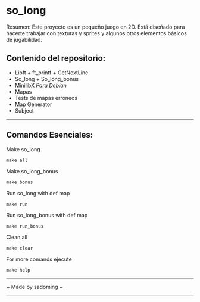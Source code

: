 # so_long
Resumen: Este proyecto es un pequeño juego en 2D. Está diseñado para hacerte
trabajar con texturas y sprites y algunos otros elementos básicos de jugabilidad.

## Contenido del repositorio:
- Libft + ft_printf + GetNextLine
- So_long + So_long_bonus
- MinilibX *Para Debian*
- Mapas
- Tests de mapas erroneos
- Map Generator
- Subject

***
## Comandos Esenciales:

Make so_long

    make all

Make so_long_bonus

    make bonus

Run so_long with def map

    make run

Run so_long_bonus with def map

    make run_bonus

Clean all

    make clear

For more comands ejecute

    make help

***
~ Made by sadoming ~
***
